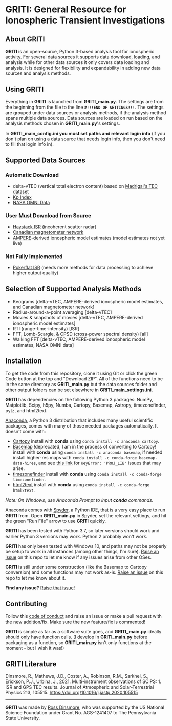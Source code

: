 # GRITI: General Resource for Ionospheric Transient Investigations

## About GRITI
**GRITI** is an open-source, Python 3-based analysis tool for ionospheric activity. For several data sources it supports data download, loading, and analysis while for other data sources it only covers data loading and analysis. It is designed for flexibility and expandability in adding new data sources and analysis methods.

## Using GRITI
Everything in **GRITI** is launched from **GRITI_main.py**. The settings are from the beginning from the file to the line **`#!!!END OF SETTINGS!!!`**. The settings are grouped under data sources or analysis methods, if the analysis method spans multiple data sources. Data sources are loaded on run based on the analysis methods chosen in **GRITI_main.py**'s settings.

In **GRITI_main_config.ini you must set paths and relevant login info** (if you don't plan on using a data source that needs login info, then you don't need to fill that login info in).

## Supported Data Sources
### Automatic Download
- delta-vTEC (vertical total electron content) based on [Madrigal's TEC dataset](http://cedar.openmadrigal.org/list)
- [Kp Index](http://www.gfz-potsdam.de/en/kp-index/)
- [NASA OMNI Data](https://spdf.gsfc.nasa.gov/pub/data/omni/high_res_omni/hroformat.txt)

### User Must Download from Source
- [Haystack ISR](http://cedar.openmadrigal.org/list) (incoherent scatter radar)
- [Canadian magnetometer network](https://www.geomag.nrcan.gc.ca/data-donnee/sd-en.php)
- [AMPERE](http://ampere.jhuapl.edu/dataget/index.html)-derived ionospheric model estimates (model estimates not yet live)

### Not Fully Implemented
- [Pokerflat ISR](http://cedar.openmadrigal.org/list) (needs more methods for data processing to achieve higher output quality)

## Selection of Supported Analysis Methods
- Keograms \[delta-vTEC, AMPERE-derived ionospheric model estimates, and Canadian magnetometer network]
- Radius-around-a-point averaging \[delta-vTEC]
- Movies & snapshots of movies \[delta-vTEC, AMPERE-derived ionospheric model estimates]
- RTI (range-time-intensity) \[ISR]
- FFT, Lomb-Scargle, & CPSD (cross-power spectral density) \[all]
- Walking FFT \[delta-vTEC, AMPERE-derived ionospheric model estimates, NASA OMNI data]

## Installation
To get the code from this repository, clone it using Git or click the green Code button at the top and "Download ZIP". All of the functions need to be in the same directory as **GRITI_main.py** but the data sources folder and other output folders can be set elsewhere in **GRITI_main_settings.ini**.

**GRITI** has dependencies on the following Python 3 packages: NumPy, Matplotlib, Scipy, h5py, Numba, Cartopy, Basemap, Astropy, timezonefinder, pytz, and html2text.

[Anaconda](https://www.anaconda.com/products/individual), a Python 3 distribution that includes many useful scientific packages, comes with many of those needed packages automatically. It doesn't come with:
- [Cartopy](https://scitools.org.uk/cartopy/docs/latest/) install with **conda** using `conda install -c anaconda cartopy`.
- [Basemap](https://matplotlib.org/basemap/) !deprecated, I am in the process of converting to Cartopy! install with **conda** using `conda install -c anaconda basemap`, if needed install higher-res maps with `conda install -c conda-forge basemap-data-hires`, and see [this link](https://stackoverflow.com/questions/52295117/basemap-import-error-in-pycharm-keyerror-proj-lib/53751941) for `KeyError: 'PROJ_LIB'` issues that may arise.
- [timezonefinder](https://timezonefinder.readthedocs.io/en/latest/) install with **conda** using `conda install -c conda-forge timezonefinder`.
- [html2text](https://github.com/Alir3z4/html2text/) install with **conda** using `conda install -c conda-forge html2text`.

_Note: On Windows, use Anaconda Prompt to input **conda** commands._

Anaconda comes with [Spyder](https://www.spyder-ide.org/), a Python IDE, that is a very easy place to run **GRITI** from. Open **GRITI_main.py** in Spyder, set the relevant settings, and hit the green "Run File" arrow to use **GRITI** quickly.

**GRITI** has been tested with Python 3.7, so later versions should work and earlier Python 3 versions may work. Python 2 probably won't work.

**GRITI** has only been tested with Windows 10, and paths may not be properly be setup to work in all instances (among other things, I'm sure). [Raise an issue](https://github.com/dinsmoro/GRITI/issues/new) on this repo to let me know if any issues arise from other OSes.

**GRITI** is still under some construction (like the Basemap to Cartopy conversion) and some functions may not work as-is. [Raise an issue](https://github.com/dinsmoro/GRITI/issues/new) on this repo to let me know about it.

**Find any issue?** [Raise that issue!](https://github.com/dinsmoro/GRITI/issues/new)

## Contributing
Follow this [code of conduct](https://www.contributor-covenant.org/version/2/0/code_of_conduct/) and raise an issue or make a pull request with the new addition/fix. Make sure the new feature/fix is commented!

**GRITI** is simple as far as a software suite goes, and **GRITI_main.py** ideally should only have function calls. (I develop in **GRITI_main.py** before packaging as a function, so **GRITI_main.py** isn't only functions at the moment - but I wish it was!)

## GRITI Literature
Dinsmore, R., Mathews, J.D., Coster, A., Robinson, R.M., Sarkhel, S., Erickson, P.J., Urbina, J., 2021. Multi-instrument observations of SCIPS: 1. ISR and GPS TEC results. Journal of Atmospheric and Solar-Terrestrial Physics 213, 105515. https://doi.org/10.1016/j.jastp.2020.105515

---
**GRITI** was made by [Ross Dinsmore](https://github.com/dinsmoro), who was supported by the US National Science Foundation under Grant No. AGS-1241407 to The Pennsylvania State University. 
